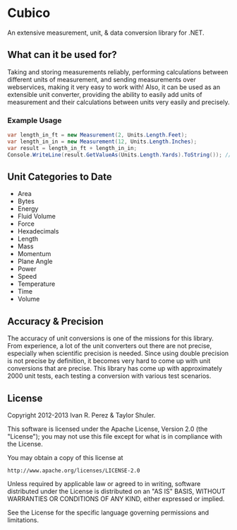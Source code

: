 # Cubico
An extensive measurement, unit, & data conversion library for .NET.

## What can it be used for?
Taking and storing measurements reliably, performing calculations between different units of measurement, and sending measurements over webservices, making it very easy to work with! Also, it can be used as an extensible unit converter, providing the ability to easily add units of measurement and their calculations between units very easily and precisely.

### Example Usage
```csharp
var length_in_ft = new Measurement(2, Units.Length.Feet);
var length_in_in = new Measurement(12, Units.Length.Inches);
var result = length_in_ft + length_in_in;
Console.WriteLine(result.GetValueAs(Units.Length.Yards).ToString()); // = 1 yard
```
	
## Unit Categories to Date
* Area
* Bytes
* Energy
* Fluid Volume
* Force
* Hexadecimals
* Length
* Mass
* Momentum
* Plane Angle
* Power
* Speed
* Temperature
* Time
* Volume

## Accuracy & Precision
The accuracy of unit conversions is one of the missions for this library. From experience, a lot of the unit converters out there are not precise, especially when scientific precision is needed. Since using double precision is not precise by definition, it becomes very hard to come up with unit conversions that are precise. This library has come up with approximately 2000 unit tests, each testing a conversion with various test scenarios.

## License
Copyright 2012-2013 Ivan R. Perez & Taylor Shuler.

This software is licensed under the Apache License, Version 2.0 (the "License"); you may not use this file except for what is in compliance with the License.

You may obtain a copy of this license at

```
http://www.apache.org/licenses/LICENSE-2.0
```

Unless required by applicable law or agreed to in writing, software distributed under the License is distributed on an "AS IS" BASIS, WITHOUT WARRANTIES OR CONDITIONS OF ANY KIND, either expressed or implied.

See the License for the specific language governing permissions and limitations.
